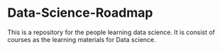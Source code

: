 # Data-Science-Roadmap
This is a repository for the people learning data science. It is consist of courses as the learning materials for Data science. 
